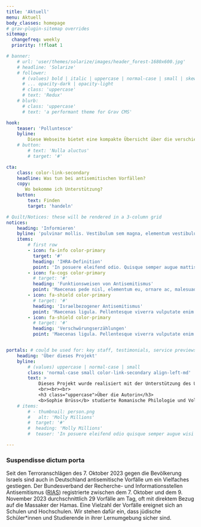 ```yaml
---
title: 'Aktuell'
menu: Aktuell
body_classes: homepage
# grav-plugin-sitemap overrides
sitemap:
  changefreq: weekly
  priority: !!float 1

# banner:
    # url: 'user/themes/solarize/images/header_forest-1680x600.jpg'
    # headline: 'Solarize'
    # follower:
      # (values) bold | italic | uppercase | normal-case | small | skew
      # ... opacity-dark | opacity-light
      # class: 'uppercase'
      # text: 'Redux'
    # blurb:
      # class: 'uppercase'
      # text: 'a performant theme for Grav CMS'

hook:
    teaser: 'Polluntesce'
    byline:
        Diese Webseite bietet eine kompakte Übersicht über die verschiedenen Hilfs- und Vernetzungsangebote für junge Jüdinnen und Juden bei antisemitischen Anfeindungen und Vorfällen.
    # button:
        # text: 'Nulla aluctus'
        # target: '#'

cta:
    class: color-link-secondary
    headline: Was tun bei antisemitischen Vorfällen?
    copy:
       Wo bekomme ich Unterstützung?
    button:
        text: Finden
        target: 'handeln'

# Quilt/Notices: these will be rendered in a 3-column grid
notices:
    heading: 'Informieren'
    byline: 'pulvinar mollis. Vestibulum sem magna, elementum vestibulum arcu.'
    items:
        # first row
        - icon: fa-info color-primary
          target: '#'
          heading: 'IHRA-Definition'
          point: 'In posuere eleifend odio. Quisque semper augue mattis wisi. Maecenas ligula pellentesque... <a href="informieren#definition">mehr</a>'
        - icon: fa-cogs color-primary
          # target: '#'
          heading: 'Funktionsweisen von Antisemitismus'
          point: 'Maecenas pede nisl, elementum eu, ornare ac, malesuada at, erat. Proin gravida orci porttitor... <a href="informieren#funktionsweisen">mehr</a>'
        - icon: fa-shield color-primary
          # target: '#'
          heading: 'Israelbezogener Antisemitismus'
          point: 'Maecenas ligula. Pellentesque viverra vulputate enim. Aliquam erat... <a href="informieren#definition">mehr</a>'
        - icon: fa-shield color-primary
          # target: '#'
          heading: 'Verschwörungserzählungen'
          point: 'Maecenas ligula. Pellentesque viverra vulputate enim. Aliquam erat volutpat... <a href="informieren#verschwoerungen">mehr</a>'


portals: # could be used for: key staff, testimonials, service previews, ...
    heading: 'Über dieses Projekt'
    byline:
        # (values) uppercase | normal-case | small
        class: 'normal-case small color-link-secondary align-left-md'
        text: >
            Dieses Projekt wurde realisiert mit der Unterstützung des US-Department of State <a href="https://eca.state.gov/about-bureau">Bureau of Educational and Cultural Affairs</a>, des <a href="https://de.usembassy.gov/de/location/dusseldorf-de/">US-Konsulats Düsseldorf</a> und dem <a href="https://www.meridian.org/">Meridian International Center</a>.
            <br><br><br>
            <h3 class="uppercase">Über die Autorin</h3>
            <b>Sophie Brüss</b> studierte Romanische Philologie und Volkswirtschaftslehre an der Uni Bonn und absolvierte eine Zusatzausbildung zur Theaterpädagogin in Köln. Von 2017 und 2023 betreute sie <a href="https://www.sabra-jgd.de/">SABRA</a> als fachliche Leiterin. Sophie engagiert sich aktuell bei der <a href="https://www.freiheit.org/de">Friedrich-Naumann-Stiftung für die Freiheit</a>, sowie frei als politische Bildnerin in der kritischen Bildungsarbeit. 2023 hat Sie den <a href="https://www.meridian.org/profile/sophie-bruss/">IVLP-Impact-Award</a> verliehen bekommen. Seit 15 Jahren setzt sie sich beruflich und künstlerisch mit Antisemitismus auseinander.
    # items:
        # - thumbnail: person.png
        #   alt: 'Molly Millions'
        #  target: '#'
        #  heading: 'Molly Millions'
        #  teaser: 'In posuere eleifend odio quisque semper augue wisi ligula.'

---
```


### Suspendisse dictum porta

Seit den Terroranschlägen des 7. Oktober 2023 gegen die Bevölkerung Israels sind auch in Deutschland antisemitische Vorfälle um ein Vielfaches gestiegen. Der Bundesverband der Recherche- und Informationsstellen Antisemitismus (<a href="https://www.report-antisemitism.de/">RIAS</a>) registrierte zwischen dem 7. Oktober und dem 9. November 2023 durchschnittlich 29 Vorfälle am Tag, oft mit direktem Bezug auf die Massaker der Hamas. Eine Vielzahl der Vorfälle ereignet sich an Schulen und Hochschulen. Wir stehen dafür ein, dass jüdische Schüler*innen und Studierende in ihrer Lernumgebung sicher sind.
